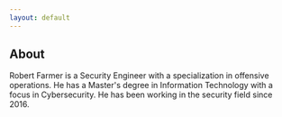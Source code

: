 ```yaml
---
layout: default
---
```


## About

Robert Farmer is a Security Engineer with a specialization in offensive operations.  He has a Master's degree in Information Technology with a focus in Cybersecurity. He has been working in the security field since 2016.
